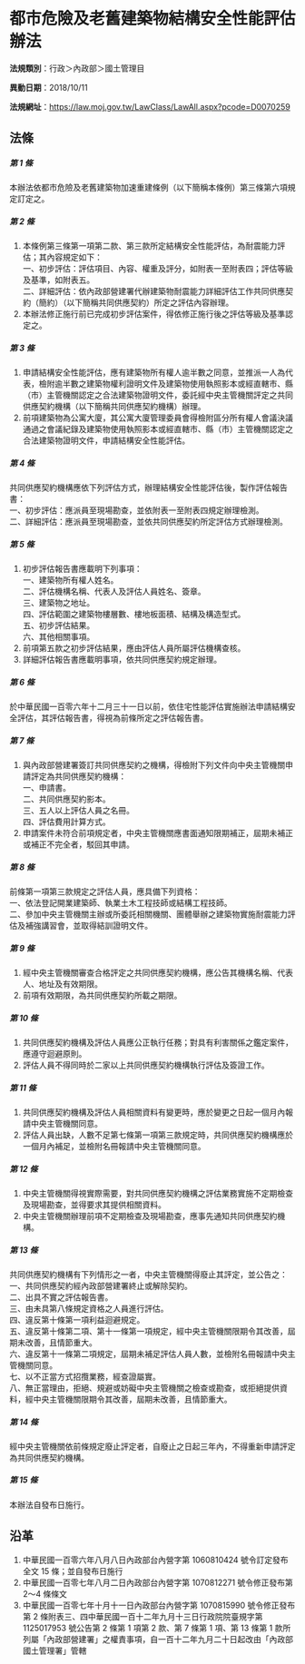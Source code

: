 # 都市危險及老舊建築物結構安全性能評估辦法

**法規類別**：行政＞內政部＞國土管理目

**異動日期**：2018/10/11  

**法規網址**：https://law.moj.gov.tw/LawClass/LawAll.aspx?pcode=D0070259





## 法條
##### 第 1 條
本辦法依都市危險及老舊建築物加速重建條例（以下簡稱本條例）第三條第六項規定訂定之。

##### 第 2 條
1. 本條例第三條第一項第二款、第三款所定結構安全性能評估，為耐震能力評估；其內容規定如下：  
一、初步評估：評估項目、內容、權重及評分，如附表一至附表四；評估等級及基準，如附表五。  
二、詳細評估：依內政部營建署代辦建築物耐震能力詳細評估工作共同供應契約（簡約）（以下簡稱共同供應契約）所定之評估內容辦理。
1. 本辦法修正施行前已完成初步評估案件，得依修正施行後之評估等級及基準認定之。

##### 第 3 條
1. 申請結構安全性能評估，應有建築物所有權人逾半數之同意，並推派一人為代表，檢附逾半數之建築物權利證明文件及建築物使用執照影本或經直轄市、縣（市）主管機關認定之合法建築物證明文件，委託經中央主管機關評定之共同供應契約機構（以下簡稱共同供應契約機構）辦理。
1. 前項建築物為公寓大廈，其公寓大廈管理委員會得檢附區分所有權人會議決議通過之會議紀錄及建築物使用執照影本或經直轄市、縣（市）主管機關認定之合法建築物證明文件，申請結構安全性能評估。

##### 第 4 條
共同供應契約機構應依下列評估方式，辦理結構安全性能評估後，製作評估報告書：  
一、初步評估：應派員至現場勘查，並依附表一至附表四規定辦理檢測。  
二、詳細評估：應派員至現場勘查，並依共同供應契約所定評估方式辦理檢測。

##### 第 5 條
1. 初步評估報告書應載明下列事項：  
一、建築物所有權人姓名。  
二、評估機構名稱、代表人及評估人員姓名、簽章。  
三、建築物之地址。  
四、評估範圍之建築物樓層數、樓地板面積、結構及構造型式。  
五、初步評估結果。  
六、其他相關事項。
1. 前項第五款之初步評估結果，應由評估人員所屬評估機構查核。
1. 詳細評估報告書應載明事項，依共同供應契約規定辦理。

##### 第 6 條
於中華民國一百零六年十二月三十一日以前，依住宅性能評估實施辦法申請結構安全評估，其評估報告書，得視為前條所定之評估報告書。

##### 第 7 條
1. 與內政部營建署簽訂共同供應契約之機構，得檢附下列文件向中央主管機關申請評定為共同供應契約機構：  
一、申請書。  
二、共同供應契約影本。  
三、五人以上評估人員之名冊。  
四、評估費用計算方式。
1. 申請案件未符合前項規定者，中央主管機關應書面通知限期補正，屆期未補正或補正不完全者，駁回其申請。

##### 第 8 條
前條第一項第三款規定之評估人員，應具備下列資格：  
一、依法登記開業建築師、執業土木工程技師或結構工程技師。  
二、參加中央主管機關主辦或所委託相關機關、團體舉辦之建築物實施耐震能力評估及補強講習會，並取得結訓證明文件。

##### 第 9 條
1. 經中央主管機關審查合格評定之共同供應契約機構，應公告其機構名稱、代表人、地址及有效期限。
1. 前項有效期限，為共同供應契約所載之期限。

##### 第 10 條
1. 共同供應契約機構及評估人員應公正執行任務；對具有利害關係之鑑定案件，應遵守迴避原則。
1. 評估人員不得同時於二家以上共同供應契約機構執行評估及簽證工作。

##### 第 11 條
1. 共同供應契約機構及評估人員相關資料有變更時，應於變更之日起一個月內報請中央主管機關同意。
1. 評估人員出缺，人數不足第七條第一項第三款規定時，共同供應契約機構應於一個月內補足，並檢附名冊報請中央主管機關同意。

##### 第 12 條
1. 中央主管機關得視實際需要，對共同供應契約機構之評估業務實施不定期檢查及現場勘查，並得要求其提供相關資料。
1. 中央主管機關辦理前項不定期檢查及現場勘查，應事先通知共同供應契約機構。

##### 第 13 條
共同供應契約機構有下列情形之一者，中央主管機關得廢止其評定，並公告之：  
一、共同供應契約經內政部營建署終止或解除契約。  
二、出具不實之評估報告書。  
三、由未具第八條規定資格之人員進行評估。  
四、違反第十條第一項利益迴避規定。  
五、違反第十條第二項、第十一條第一項規定，經中央主管機關限期令其改善，屆期未改善，且情節重大。  
六、違反第十一條第二項規定，屆期未補足評估人員人數，並檢附名冊報請中央主管機關同意。  
七、以不正當方式招攬業務，經查證屬實。  
八、無正當理由，拒絕、規避或妨礙中央主管機關之檢查或勘查，或拒絕提供資料，經中央主管機關限期令其改善，屆期未改善，且情節重大。

##### 第 14 條
經中央主管機關依前條規定廢止評定者，自廢止之日起三年內，不得重新申請評定為共同供應契約機構。

##### 第 15 條
本辦法自發布日施行。

## 沿革
1. 中華民國一百零六年八月八日內政部台內營字第 1060810424 號令訂定發布全文 15 條；並自發布日施行
1. 中華民國一百零七年八月二日內政部台內營字第 1070812271 號令修正發布第 2～4 條條文
1. 中華民國一百零七年十月十一日內政部台內營字第 1070815990 號令修正發布第 2  條附表三、四中華民國一百十二年九月十三日行政院院臺規字第 1125017953 號公告第 2  條第 1  項第 2  款、第 7  條第 1  項、第 13 條第 1  款所列屬「內政部營建署」之權責事項，自一百十二年九月二十日起改由「內政部國土管理署」管轄

